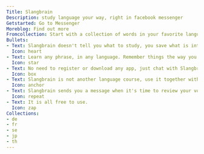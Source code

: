 ```yaml
---
Title: Slangbrain
Description: study language your way, right in facebook messenger
Getstarted: Go to Messenger
Moreblog: Find out more
Fromcollection: Start with a collection of words in your favorite language
Bullets:
- Text: Slangbrain doesn't tell you what to study, you save what is interesting to you, and Slangbrain simply makes sure you won't ever forget it.
  Icon: heart
- Text: Learn any phrase, in any language. Remember things the way you actually use them instead of learning single words.
  Icon: star
- Text: No need to register or download any app, just chat with Slangbrain right in Facebook Messenger.
  Icon: box
- Text: Slangbrain is not another language course, use it together with other apps.
  Icon: anchor
- Text: Slangbrain sends you a message when it's time to review your vocabulary.
  Icon: repeat
- Text: It is all free to use.
  Icon: zap
Collections:
- de
- fr
- se
- jp
- th
---
```

